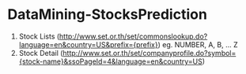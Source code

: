 # DataMining-StocksPrediction

1) Stock Lists (http://www.set.or.th/set/commonslookup.do?language=en&country=US&prefix={prefix}) eg. NUMBER, A, B, ... Z
2) Stock Detail (http://www.set.or.th/set/companyprofile.do?symbol={stock-name}&ssoPageId=4&language=en&country=US)

